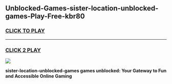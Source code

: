 
## Unblocked-Games-sister-location-unblocked-games-Play-Free-kbr80
<h3>
<a href="https://premium76.site?title=sister-location-unblocked-games&ref=23A">CLICK TO PLAY</a></h3>
<hr>

<h3>
<a href="https://premium76.site?title=sister-location-unblocked-games&ref=23A">CLICK 2 PLAY</a>
  
</h3>

<a href="https://premium76.site?title=sister-location-unblocked-games&ref=23A"><img src="https://clearcache.store/games.png"></a>


**sister-location-unblocked-games games unblocked: Your Gateway to Fun and Accessible Online Gaming**
